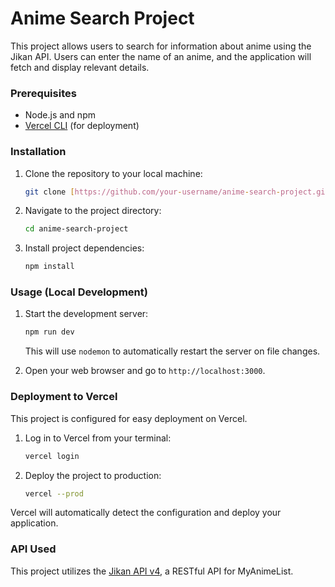 # Anime Search Project

This project allows users to search for information about anime using the Jikan API. Users can enter the name of an anime, and the application will fetch and display relevant details.

### Prerequisites

- Node.js and npm
- [Vercel CLI](https://vercel.com/docs/cli) (for deployment)

### Installation

1.  Clone the repository to your local machine:
    ```bash
    git clone [https://github.com/your-username/anime-search-project.git](https://github.com/your-username/anime-search-project.git)
    ```

2.  Navigate to the project directory:
    ```bash
    cd anime-search-project
    ```

3.  Install project dependencies:
    ```bash
    npm install
    ```

### Usage (Local Development)

1.  Start the development server:
    ```bash
    npm run dev
    ```
    This will use `nodemon` to automatically restart the server on file changes.

2.  Open your web browser and go to `http://localhost:3000`.

### Deployment to Vercel

This project is configured for easy deployment on Vercel.

1.  Log in to Vercel from your terminal:
    ```bash
    vercel login
    ```

2.  Deploy the project to production:
    ```bash
    vercel --prod
    ```

Vercel will automatically detect the configuration and deploy your application.

### API Used

This project utilizes the [Jikan API v4](https://docs.api.jikan.moe/), a RESTful API for MyAnimeList.
